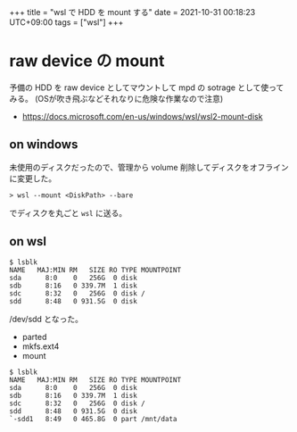 +++
title = "wsl で HDD を mount する"
date = 2021-10-31 00:18:23 UTC+09:00
tags = ["wsl"]
+++


# raw device の mount

予備の HDD を raw device としてマウントして mpd の sotrage として使ってみる。
(OSが吹き飛ぶなどそれなりに危険な作業なので注意)

* <https://docs.microsoft.com/en-us/windows/wsl/wsl2-mount-disk>

## on windows

未使用のディスクだったので、管理から volume 削除してディスクをオフラインに変更した。

`> wsl --mount <DiskPath> --bare`

でディスクを丸ごと `wsl` に送る。

## on wsl

```
$ lsblk
NAME   MAJ:MIN RM   SIZE RO TYPE MOUNTPOINT
sda      8:0    0   256G  0 disk
sdb      8:16   0 339.7M  1 disk
sdc      8:32   0   256G  0 disk /
sdd      8:48   0 931.5G  0 disk
```

/dev/sdd となった。

* parted
* mkfs.ext4
* mount

```
$ lsblk
NAME   MAJ:MIN RM   SIZE RO TYPE MOUNTPOINT
sda      8:0    0   256G  0 disk
sdb      8:16   0 339.7M  1 disk
sdc      8:32   0   256G  0 disk /
sdd      8:48   0 931.5G  0 disk
`-sdd1   8:49   0 465.8G  0 part /mnt/data
```
